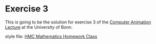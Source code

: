 Exercise 3
==========

This is going to be the solution for exercise 3 of the
[Computer Animation Lecture][computer_animation] at the University of Bonn.

style file: [HMC Mathematics Homework Class]

[computer_animation]: http://cg.cs.uni-bonn.de/en/teaching/ss-2015/lecture-computer-animation/
[HMC Mathematics Homework Class]: https://www.math.hmc.edu/computing/support/tex/classes/hmcpset/
